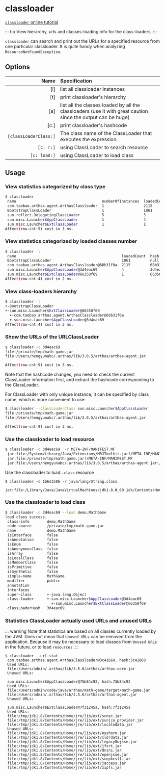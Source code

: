 # classloader

[`classloader` online tutorial](https://arthas.aliyun.com/doc/arthas-tutorials.html?language=en&id=classloader)

::: tip
View hierarchy, urls and classes-loading info for the class-loaders.
:::

`classloader` can search and print out the URLs for a specified resource from one particular classloader. It is quite handy when analyzing `ResourceNotFoundException`.

## Options

|                  Name | Specification                                                                                                |
| --------------------: | :----------------------------------------------------------------------------------------------------------- |
|                   [l] | list all classloader instances                                                                               |
|                   [t] | print classloader's hierarchy                                                                                |
|                   [a] | list all the classes loaded by all the classloaders (use it with great caution since the output can be huge) |
|                  [c:] | print classloader's hashcode                                                                                 |
| `[classLoaderClass:]` | The class name of the ClassLoader that executes the expression.                                              |
|             `[c: r:]` | using ClassLoader to search resource                                                                         |
|          `[c: load:]` | using ClassLoader to load class                                                                              |

## Usage

### View statistics categorized by class type

```bash
$ classloader
 name                                       numberOfInstances  loadedCountTotal
 com.taobao.arthas.agent.ArthasClassloader  1                  2115
 BootstrapClassLoader                       1                  1861
 sun.reflect.DelegatingClassLoader          5                  5
 sun.misc.Launcher$AppClassLoader           1                  4
 sun.misc.Launcher$ExtClassLoader           1                  1
Affect(row-cnt:5) cost in 3 ms.
```

### View statistics categorized by loaded classes number

```bash
$ classloader -l
 name                                                loadedCount  hash      parent
 BootstrapClassLoader                                1861         null      null
 com.taobao.arthas.agent.ArthasClassloader@68b31f0a  2115         68b31f0a  sun.misc.Launcher$ExtClassLoader@66350f69
 sun.misc.Launcher$AppClassLoader@3d4eac69           4            3d4eac69  sun.misc.Launcher$ExtClassLoader@66350f69
 sun.misc.Launcher$ExtClassLoader@66350f69           1            66350f69  null
Affect(row-cnt:4) cost in 2 ms.
```

### View class-loaders hierarchy

```bash
$ classloader -t
+-BootstrapClassLoader
+-sun.misc.Launcher$ExtClassLoader@66350f69
  +-com.taobao.arthas.agent.ArthasClassloader@68b31f0a
  +-sun.misc.Launcher$AppClassLoader@3d4eac69
Affect(row-cnt:4) cost in 3 ms.
```

### Show the URLs of the URLClassLoader

```bash
$ classloader -c 3d4eac69
file:/private/tmp/math-game.jar
file:/Users/hengyunabc/.arthas/lib/3.0.5/arthas/arthas-agent.jar

Affect(row-cnt:9) cost in 3 ms.
```

Note that the hashcode changes, you need to check the current ClassLoader information first, and extract the hashcode corresponding to the ClassLoader.

For ClassLoader with only unique instance, it can be specified by class name, which is more convenient to use:

```bash
$ classloader --classLoaderClass sun.misc.Launcher$AppClassLoader
file:/private/tmp/math-game.jar
file:/Users/hengyunabc/.arthas/lib/3.0.5/arthas/arthas-agent.jar

Affect(row-cnt:9) cost in 3 ms.
```

### Use the classloader to load resource

```bash
$ classloader -c 3d4eac69  -r META-INF/MANIFEST.MF
 jar:file:/System/Library/Java/Extensions/MRJToolkit.jar!/META-INF/MANIFEST.MF
 jar:file:/private/tmp/math-game.jar!/META-INF/MANIFEST.MF
 jar:file:/Users/hengyunabc/.arthas/lib/3.0.5/arthas/arthas-agent.jar!/META-INF/MANIFEST.MF
```

Use the classloader to load `.class` resource

```shell
$ classloader -c 1b6d3586 -r java/lang/String.class
 jar:file:/Library/Java/JavaVirtualMachines/jdk1.8.0_60.jdk/Contents/Home/jre/lib/rt.jar!/java/lang/String.class
```

### Use the classloader to load class

```bash
$ classloader -c 3d4eac69 --load demo.MathGame
load class success.
 class-info        demo.MathGame
 code-source       /private/tmp/math-game.jar
 name              demo.MathGame
 isInterface       false
 isAnnotation      false
 isEnum            false
 isAnonymousClass  false
 isArray           false
 isLocalClass      false
 isMemberClass     false
 isPrimitive       false
 isSynthetic       false
 simple-name       MathGame
 modifier          public
 annotation
 interfaces
 super-class       +-java.lang.Object
 class-loader      +-sun.misc.Launcher$AppClassLoader@3d4eac69
                     +-sun.misc.Launcher$ExtClassLoader@66350f69
 classLoaderHash   3d4eac69
```

### Statistics ClassLoader actually used URLs and unused URLs

::: warning
Note that statistics are based on all classes currently loaded by the JVM. Does not mean that `Unused URLs` can be removed from the application. Because it may be necessary to load classes from `Unused URLs` in the future, or to load `resources`.
:::

```
$ classloader --url-stat
 com.taobao.arthas.agent.ArthasClassloader@3c41660, hash:3c41660
 Used URLs:
 file:/Users/admin/.arthas/lib/3.5.6/arthas/arthas-core.jar
 Unused URLs:

 sun.misc.Launcher$AppClassLoader@75b84c92, hash:75b84c92
 Used URLs:
 file:/Users/admin/code/java/arthas/math-game/target/math-game.jar
 file:/Users/admin/.arthas/lib/3.5.6/arthas/arthas-agent.jar
 Unused URLs:

 sun.misc.Launcher$ExtClassLoader@7f31245a, hash:7f31245a
 Used URLs:
 file:/tmp/jdk1.8/Contents/Home/jre/lib/ext/sunec.jar
 file:/tmp/jdk1.8/Contents/Home/jre/lib/ext/sunjce_provider.jar
 file:/tmp/jdk1.8/Contents/Home/jre/lib/ext/localedata.jar
 Unused URLs:
 file:/tmp/jdk1.8/Contents/Home/jre/lib/ext/nashorn.jar
 file:/tmp/jdk1.8/Contents/Home/jre/lib/ext/cldrdata.jar
 file:/tmp/jdk1.8/Contents/Home/jre/lib/ext/legacy8ujsse.jar
 file:/tmp/jdk1.8/Contents/Home/jre/lib/ext/jfxrt.jar
 file:/tmp/jdk1.8/Contents/Home/jre/lib/ext/dnsns.jar
 file:/tmp/jdk1.8/Contents/Home/jre/lib/ext/openjsse.jar
 file:/tmp/jdk1.8/Contents/Home/jre/lib/ext/sunpkcs11.jar
 file:/tmp/jdk1.8/Contents/Home/jre/lib/ext/jaccess.jar
 file:/tmp/jdk1.8/Contents/Home/jre/lib/ext/zipfs.jar
```
